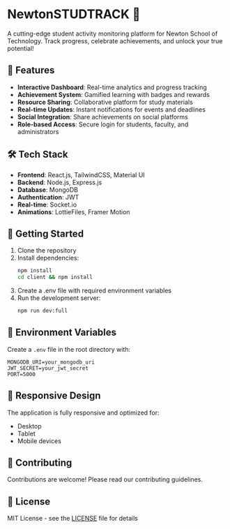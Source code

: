 # NewtonSTUDTRACK 🚀

A cutting-edge student activity monitoring platform for Newton School of Technology. Track progress, celebrate achievements, and unlock your true potential!

## 🌟 Features

- **Interactive Dashboard**: Real-time analytics and progress tracking
- **Achievement System**: Gamified learning with badges and rewards
- **Resource Sharing**: Collaborative platform for study materials
- **Real-time Updates**: Instant notifications for events and deadlines
- **Social Integration**: Share achievements on social platforms
- **Role-based Access**: Secure login for students, faculty, and administrators

## 🛠️ Tech Stack

- **Frontend**: React.js, TailwindCSS, Material UI
- **Backend**: Node.js, Express.js
- **Database**: MongoDB
- **Authentication**: JWT
- **Real-time**: Socket.io
- **Animations**: LottieFiles, Framer Motion

## 🚀 Getting Started

1. Clone the repository
2. Install dependencies:
   ```bash
   npm install
   cd client && npm install
   ```
3. Create a .env file with required environment variables
4. Run the development server:
   ```bash
   npm run dev:full
   ```

## 🔐 Environment Variables

Create a `.env` file in the root directory with:

```
MONGODB_URI=your_mongodb_uri
JWT_SECRET=your_jwt_secret
PORT=5000
```

## 📱 Responsive Design

The application is fully responsive and optimized for:
- Desktop
- Tablet
- Mobile devices

## 🤝 Contributing

Contributions are welcome! Please read our contributing guidelines.

## 📄 License

MIT License - see the [LICENSE](LICENSE) file for details
